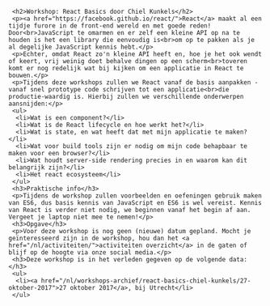      <h2>Workshop: React Basics door Chiel Kunkels</h2>
     <p><a href="https://facebook.github.io/react/">React</a> maakt al een tijdje furore in de front-end wereld en met goede reden! Door<br>JavaScript te omarmen en er zelf een kleine API op na te houden is het een library die eenvoudig is<br>om op te pakken als je al degelijke JavaScript kennis hebt.</p>
     <p>Echter, omdat React zo'n kleine API heeft en, hoe je het ook wendt of keert, vrij weinig doet behalve dingen op een scherm<br>toveren komt er nog redelijk wat bij kijken om een applicatie in React te bouwen.</p>
     <p>Tijdens deze workshops zullen we React vanaf de basis aanpakken - vanaf snel prototype code schrijven tot een applicatie<br>die productie-waardig is. Hierbij zullen we verschillende onderwerpen aansnijden:</p>
     <ul>
      <li>Wat is een component?</li>
      <li>Wat is de React lifecycle en hoe werkt het?</li>
      <li>Wat is state, en wat heeft dat met mijn applicatie te maken?</li>
      <li>Wat voor build tools zijn er nodig om mijn code behapbaar te maken voor een browser?</li>
      <li>Wat houdt server-side rendering precies in en waarom kan dit belangrijk zijn?</li>
      <li>Het react ecosysteem</li>
     </ul>
     <h3>Praktische info</h3>
     <p>Tijdens de workshop zullen voorbeelden en oefeningen gebruik maken van ES6, dus basis kennis van JavaScript en ES6 is wel vereist. Kennis van React is verder niet nodig, we beginnen vanaf het begin af aan. Vergeet je laptop niet mee te nemen!</p>
     <h3>Opgave</h3>
     <p>Voor deze workshop is nog geen (nieuwe) datum gepland. Mocht je geïnteresseerd zijn in de workshop, hou dan het <a href="/nl/activiteiten/">activiteiten overzicht</a> in de gaten of blijf op de hoogte via onze social media.</p>
     <h3>Deze workshop is in het verleden gegeven op de volgende data: </h3>
     <ul>
      <li><a href="/nl/workshops-archief/react-basics-chiel-kunkels/27-oktober-2017">27 oktober 2017</a>, bij Utrecht</li>
     </ul>
